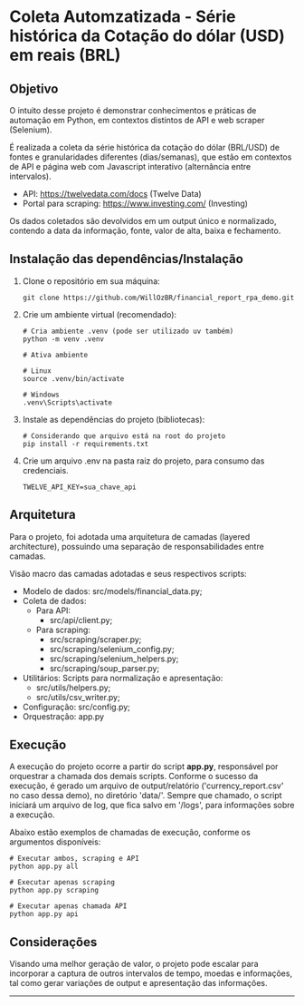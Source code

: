 # Coleta Automzatizada - Série histórica da Cotação do dólar (USD) em reais (BRL)

## Objetivo

O intuito desse projeto é demonstrar conhecimentos e práticas de automação em Python, em contextos distintos de API e web scraper (Selenium).

É realizada a coleta da série histórica da cotação do dólar (BRL/USD) de fontes e granularidades diferentes (dias/semanas), que estão em contextos de API e página web com Javascript interativo (alternância entre intervalos).

- API: https://twelvedata.com/docs (Twelve Data)
- Portal para scraping: https://www.investing.com/ (Investing)

Os dados coletados são devolvidos em um output único e normalizado, contendo a data da informação, fonte, valor de alta, baixa e fechamento.

## Instalação das dependências/Instalação

1. Clone o repositório em sua máquina:

   ````
   git clone https://github.com/WillOzBR/financial_report_rpa_demo.git
   ````
2. Crie um ambiente virtual (recomendado):

   ````
   # Cria ambiente .venv (pode ser utilizado uv também)
   python -m venv .venv

   # Ativa ambiente

   # Linux
   source .venv/bin/activate

   # Windows
   .venv\Scripts\activate
   ````
3. Instale as dependências do projeto (bibliotecas):

   ````
   # Considerando que arquivo está na root do projeto
   pip install -r requirements.txt
   ````

4. Crie um arquivo .env na pasta raiz do projeto, para consumo das credenciais.
 
   ````
   TWELVE_API_KEY=sua_chave_api
   ````

## Arquitetura

Para o projeto, foi adotada uma arquitetura de camadas (layered architecture), possuindo uma separação de responsabilidades entre camadas.

Visão macro das camadas adotadas e seus respectivos scripts:

- Modelo de dados: src/models/financial_data.py;
- Coleta de dados:
  - Para API:
    - src/api/client.py;
  - Para scraping:
    - src/scraping/scraper.py;
    - src/scraping/selenium_config.py;
    - src/scraping/selenium_helpers.py;
    - src/scraping/soup_parser.py;
- Utilitários: Scripts para normalização e apresentação:
  - src/utils/helpers.py;
  - src/utils/csv_writer.py;
- Configuração: src/config.py;
- Orquestração: app.py

## Execução

A execução do projeto ocorre a partir do script **app.py**, responsável por orquestrar a chamada dos demais scripts.
Conforme o sucesso da execução, é gerado um arquivo de output/relatório ('currency_report.csv' no caso dessa demo), no diretório 'data/'.
Sempre que chamado, o script iniciará um arquivo de log, que fica salvo em '/logs', para informações sobre a execução.

Abaixo estão exemplos de chamadas de execução, conforme os argumentos disponíveis:

````
# Executar ambos, scraping e API
python app.py all

# Executar apenas scraping
python app.py scraping

# Executar apenas chamada API
python app.py api
````

## Considerações

Visando uma melhor geração de valor, o projeto pode escalar para incorporar a captura de outros intervalos de tempo, moedas e informações, tal como gerar variações de output e apresentação das informações.

---
